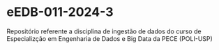 # eEDB-011-2024-3
Repositório referente a disciplina de ingestão de dados do curso de Especializção em Engenharia de Dados e Big Data da PECE (POLI-USP)

